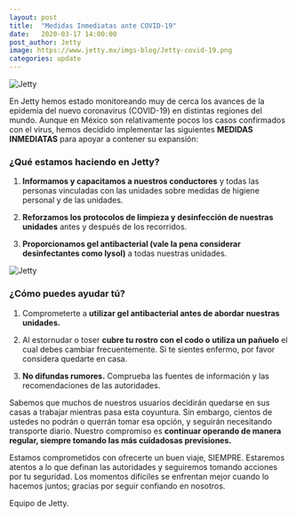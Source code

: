 ```yaml
---
layout: post
title:  "Medidas Inmediatas ante COVID-19"
date:   2020-03-17 14:00:00
post_author: Jetty
image: https://www.jetty.mx/imgs-blog/Jetty-covid-19.png
categories: update
---
```

![Jetty]({{site.baseurl}}/imgs-blog/Jetty-covid-19.png)



En Jetty hemos estado monitoreando muy de cerca los avances de la epidemia del nuevo coronavirus (COVID-19) en distintas regiones del mundo. Aunque en México son relativamente pocos los casos confirmados con el virus, hemos decidido implementar las siguientes <b>MEDIDAS INMEDIATAS</b> para apoyar a contener su expansión:

<h3>¿Qué estamos haciendo en Jetty?</h3>
<ol>
  <li><p><b>Informamos y capacitamos a nuestros conductores</b> y todas las personas vinculadas con las unidades sobre medidas de higiene personal y de las unidades.</p></li>
  <li><p><b>Reforzamos los protocolos de limpieza y desinfección de nuestras unidades</b> antes y después de los recorridos.</p></li>
  <li><p><b>Proporcionamos gel antibacterial (vale la pena considerar desinfectantes como lysol)</b> a todas nuestras unidades.</p></li>
</ol>

![Jetty]({{site.baseurl}}/imgs-blog/jetty-acciones-covid19.png)

<h3>¿Cómo puedes ayudar tú?</h3>
<ol>
  <li><p>Comprometerte a <b>utilizar gel antibacterial antes de abordar nuestras unidades.</b></p></li>
  <li><p>Al estornudar o toser <b>cubre tu rostro con el codo o utiliza un pañuelo</b> el cual debes cambiar frecuentemente. Si te sientes enfermo, por favor considera quedarte en casa.</p></li>
  <li><p><b>No difundas rumores.</b> Comprueba las fuentes de información y las recomendaciones de las autoridades.</p></li>
</ol>

Sabemos que muchos de nuestros usuarios decidirán quedarse en sus casas a trabajar mientras pasa esta coyuntura. Sin embargo, cientos de ustedes no podrán o querrán tomar esa opción, y seguirán necesitando transporte diario. Nuestro compromiso es <b>continuar operando de manera regular, siempre tomando las más cuidadosas previsiones.</b>

Estamos comprometidos con ofrecerte un buen viaje, SIEMPRE. Estaremos atentos a lo que definan las autoridades y seguiremos tomando acciones por tu seguridad. Los momentos difíciles se enfrentan mejor cuando lo hacemos juntos; gracias por seguir confiando en nosotros.


Equipo de Jetty.

